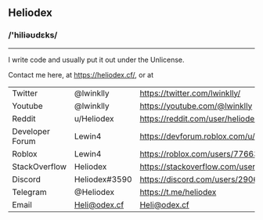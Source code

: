 ## Heliodex
### /'hiliəʊdɛks/
---
<!--
**HelioDex/Heliodex** is a ✨ _special_ ✨ repository because its `README.md` (this file) appears on your GitHub profile.
k
-->

I write code and usually put it out under the Unlicense.

Contact me here, at https://heliodex.cf/, or at
 
||||
-|-|-
Twitter | @lwinklly | https://twitter.com/lwinklly/
Youtube | @lwinklly | https://youtube.com/@lwinklly
Reddit | u/Heliodex | https://reddit.com/user/heliodex/
Developer Forum | Lewin4 | https://devforum.roblox.com/u/Lewin4/summary/
Roblox | Lewin4 | https://roblox.com/users/77663253/profile/
StackOverflow | Heliodex | https://stackoverflow.com/users/12576382/
Discord | Heliodex#3590 | https://discord.com/users/290622468547411968
Telegram | @Heliodex | https://t.me/heliodex
Email | Heli@odex.cf | Heli@odex.cf
